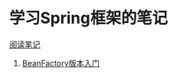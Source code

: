 # 学习Spring框架的笔记

[阅读笔记](/Learning%20Spring.md)

1. [BeanFactory版本入门](/Learning%20Spring.md/#BeanFactory版本入门)
